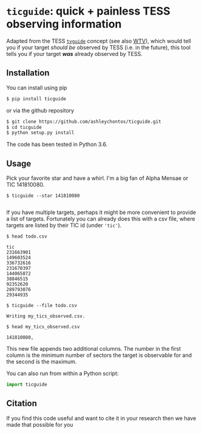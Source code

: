 # ``ticguide``: **quick + painless TESS observing information**

Adapted from the TESS [``tvguide``](https://github.com/tessgi/tvguide) concept (see also [WTV](https://heasarc.gsfc.nasa.gov/cgi-bin/tess/webtess/wtv.py)), which would tell you if your target *should be* observed by TESS (i.e. in the future), this tool tells you if your target ***was*** already observed by TESS.

## Installation
You can install using pip
``` bash
$ pip install ticguide
```

or via the github repository
``` bash
$ git clone https://github.com/ashleychontos/ticguide.git
$ cd ticguide
$ python setup.py install
```

The code has been tested in Python 3.6.

## Usage
Pick your favorite star and have a whirl. I'm a big fan of Alpha Mensae or TIC 141810080.
```
$ ticguide --star 141810080


```

If you have multiple targets, perhaps it might be more convenient to provide 
a list of targets. Fortunately you can already does this with a csv file, where targets
are listed by their TIC id (under `'tic'`).
```
$ head todo.csv

tic
231663901
149603524
336732616
231670397
144065872
38846515
92352620
289793076
29344935

$ ticguide --file todo.csv

Writing my_tics_observed.csv.

$ head my_tics_observed.csv

141810080, 

```
This new file appends two additional columns. The number in the first column is the minimum number of sectors the target is observable for and the second is the maximum.

You can also run from within a Python script:
```python
import ticguide


```

## Citation
If you find this code useful and want to cite it in your research then we have made that possible for you
```

